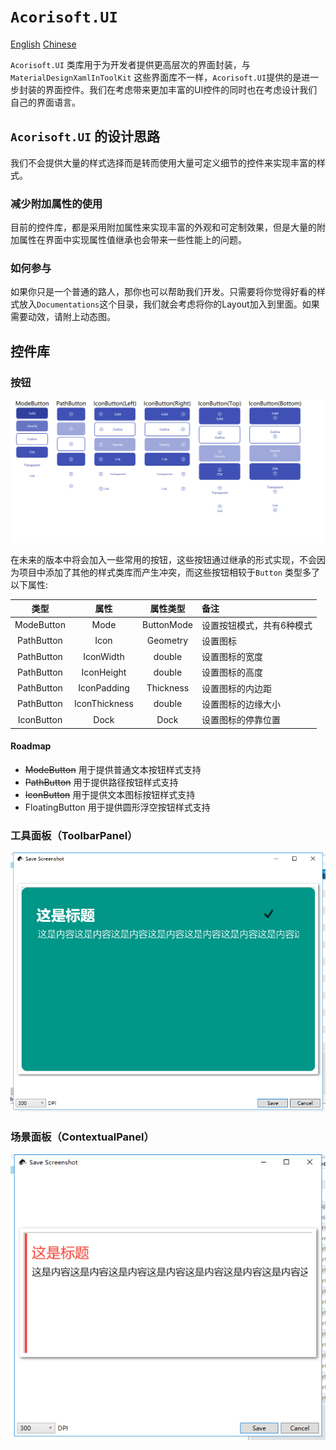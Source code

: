 # `Acorisoft.UI`
[English](Readme-en.md) [Chinese](Readme.md)

`Acorisoft.UI` 类库用于为开发者提供更高层次的界面封装，与`MaterialDesignXamlInToolKit` 这些界面库不一样，`Acorisoft.UI`提供的是进一步封装的界面控件。我们在考虑带来更加丰富的UI控件的同时也在考虑设计我们自己的界面语言。

## `Acorisoft.UI` 的设计思路

我们不会提供大量的样式选择而是转而使用大量可定义细节的控件来实现丰富的样式。

### 减少附加属性的使用

目前的控件库，都是采用附加属性来实现丰富的外观和可定制效果，但是大量的附加属性在界面中实现属性值继承也会带来一些性能上的问题。

### 如何参与

如果你只是一个普通的路人，那你也可以帮助我们开发。只需要将你觉得好看的样式放入`Documentations`这个目录，我们就会考虑将你的Layout加入到里面。如果需要动效，请附上动态图。

## 控件库

### 按钮

![按钮（Button）](Documentations/Buttons.png)

在未来的版本中将会加入一些常用的按钮，这些按钮通过继承的形式实现，不会因为项目中添加了其他的样式类库而产生冲突，而这些按钮相较于`Button` 类型多了以下属性:

|类型         |  属性          | 属性类型    | 备注                 |
|:----------:|:--------------:| :--------:|:---------------------|
| ModeButton | Mode           | ButtonMode| 设置按钮模式，共有6种模式|
| PathButton | Icon           | Geometry  | 设置图标              |
| PathButton | IconWidth      | double    | 设置图标的宽度         |
| PathButton | IconHeight     | double    | 设置图标的高度         |
| PathButton | IconPadding    | Thickness | 设置图标的内边距       |
| PathButton | IconThickness  | double    | 设置图标的边缘大小      |
| IconButton | Dock           | Dock      | 设置图标的停靠位置      |

#### Roadmap

* <del>ModeButton</del> 用于提供普通文本按钮样式支持
* <del>PathButton</del> 用于提供路径按钮样式支持
* <del>IconButton</del> 用于提供文本图标按钮样式支持
* FloatingButton 用于提供圆形浮空按钮样式支持

### 工具面板（ToolbarPanel）

![工具面板（ToolbarPanel）](Documentations/ToolbarPanel.png)
### 场景面板（ContextualPanel）

![ContextualPanel](Documentations/ContextualPanel.png)